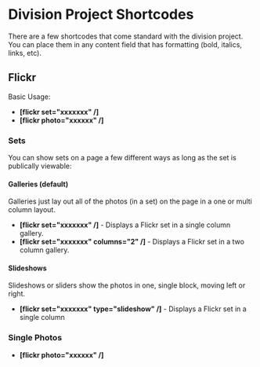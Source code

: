 Division Project Shortcodes
===========================

There are a few shortcodes that come standard with the division project. You can place them in any content field that has formatting (bold, italics, links, etc).

Flickr
------
Basic Usage:
* **[flickr set="xxxxxxx" /]**
* **[flickr photo="xxxxxx" /]**

### Sets
You can show sets on a page a few different ways as long as the set is publically viewable:

#### Galleries (default)
Galleries just lay out all of the photos (in a set) on the page in a one or multi column layout.
* **[flickr set="xxxxxxx" /]** - Displays a Flickr set in a single column gallery.
* **[flickr set="xxxxxxx" columns="2" /]** - Displays a Flickr set in a two column gallery.

#### Slideshows
Slideshows or sliders show the photos in one, single block, moving left or right.
* **[flickr set="xxxxxxx" type="slideshow" /]** - Displays a Flickr set in a single column

### Single Photos
* **[flickr photo="xxxxxx" /]**
